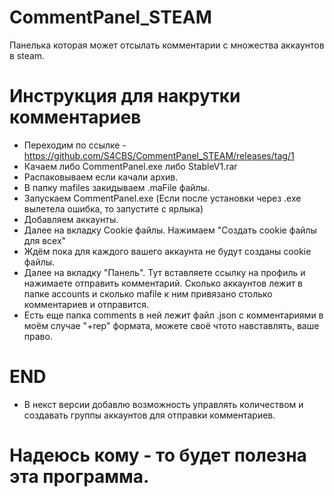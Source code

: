 # CommentPanel_STEAM
Панелька которая может отсылать комментарии с множества аккаунтов в steam.

# Инструкция для накрутки комментариев
- Переходим по ссылке - https://github.com/S4CBS/CommentPanel_STEAM/releases/tag/1
- Качаем либо CommentPanel.exe либо StableV1.rar
- Распаковываем если качали архив.
- В папку mafiles закидываем .maFile файлы.
- Запускаем CommentPanel.exe (Если после установки через .exe  вылетела ошибка, то запустите с ярлыка)
- Добавляем аккаунты.
- Далее на вкладку Cookie файлы. Нажимаем "Создать cookie файлы для всех"
- Ждём пока для каждого вашего аккаунта не будут созданы cookie файлы.
- Далее на вкладку "Панель". Тут вставляете ссылку на профиль и нажимаете отправить комментарий. Сколько аккаунтов лежит в папке accounts и сколько mafile к ним привязано столько комментариев и отправится.
- Есть еще папка comments в ней лежит файл .json с комментариями в моём случае "+rep" формата, можете своё чтото навставлять, ваше право.

# END
- В некст версии добавлю возможность управлять количеством и создавать группы аккаунтов для отправки комментариев.

# Надеюсь кому - то будет полезна эта программа.
